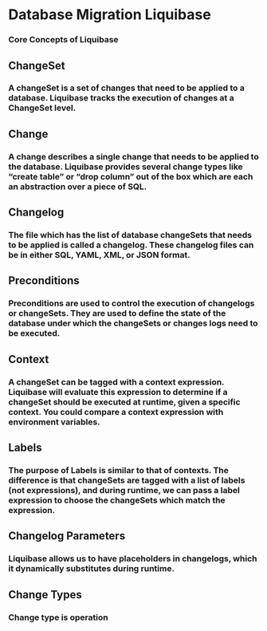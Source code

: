 # Database Migration Liquibase

### Core Concepts of Liquibase

## ChangeSet
### A changeSet is a set of changes that need to be applied to a database. Liquibase tracks the execution of changes at a ChangeSet level.

## Change
### A change describes a single change that needs to be applied to the database. Liquibase provides several change types like “create table” or “drop column” out of the box which are each an abstraction over a piece of SQL.

## Changelog
### The file which has the list of database changeSets that needs to be applied is called a changelog. These changelog files can be in either SQL, YAML, XML, or JSON format.

## Preconditions
### Preconditions are used to control the execution of changelogs or changeSets. They are used to define the state of the database under which the changeSets or changes logs need to be executed.

## Context
### A changeSet can be tagged with a context expression. Liquibase will evaluate this expression to determine if a changeSet should be executed at runtime, given a specific context. You could compare a context expression with environment variables.

## Labels
### The purpose of Labels is similar to that of contexts. The difference is that changeSets are tagged with a list of labels (not expressions), and during runtime, we can pass a label expression to choose the changeSets which match the expression.

## Changelog Parameters
### Liquibase allows us to have placeholders in changelogs, which it dynamically substitutes during runtime.

## Change Types
### Change type is operation

